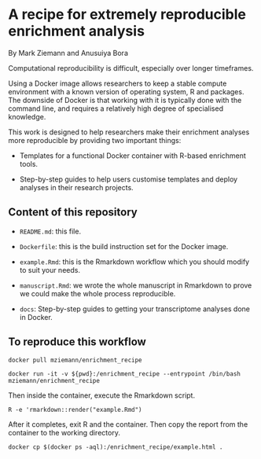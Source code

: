 # A recipe for extremely reproducible enrichment analysis

By Mark Ziemann and Anusuiya Bora

Computational reproducibility is difficult, especially over longer timeframes.

Using a Docker image allows researchers to keep a stable compute environment with
a known version of operating system, R and packages.
The downside of Docker is that working with it is typically done with the
command line, and requires a relatively high degree of specialised knowledge.

This work is designed to help researchers make their enrichment analyses more
reproducible by providing two important things:

* Templates for a functional Docker container with R-based enrichment tools.

* Step-by-step guides to help users customise templates and deploy analyses in their
research projects.

## Content of this repository

* `README.md`: this file.

* `Dockerfile`: this is the build instruction set for the Docker image. 

* `example.Rmd`: this is the Rmarkdown workflow which you should modify to suit
your needs.

* `manuscript.Rmd`: we wrote the whole manuscript in Rmarkdown to prove we could
make the whole process reproducible.

* `docs`: Step-by-step guides to getting your transcriptome analyses done in Docker.

## To reproduce this workflow

```
docker pull mziemann/enrichment_recipe

docker run -it -v ${pwd}:/enrichment_recipe --entrypoint /bin/bash mziemann/enrichment_recipe
```

Then inside the container, execute the Rmarkdown script.

```
R -e 'rmarkdown::render("example.Rmd")
```

After it completes, exit R and the container.
Then copy the report from the container to the working directory.

```
docker cp $(docker ps -aql):/enrichment_recipe/example.html .

```
